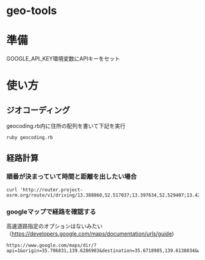 # geo-tools

# 準備
GOOGLE_API_KEY環境変数にAPIキーをセット

# 使い方
## ジオコーディング
geocoding.rb内に住所の配列を書いて下記を実行
```
ruby geocoding.rb
```

## 経路計算
### 順番が決まっていて時間と距離を出したい場合
```
curl 'http://router.project-osrm.org/route/v1/driving/13.388860,52.517037;13.397634,52.529407;13.428555,52.523219'
```

### googleマップで経路を確認する
高速道路指定のオプションはないみたい（https://developers.google.com/maps/documentation/urls/guide)
```
https://www.google.com/maps/dir/?api=1&origin=35.706831,139.6286903&destination=35.6718985,139.6138034&waypoints=35.698688,139.6369792|35.697776,139.6460967|35.7007036,139.65477
```
